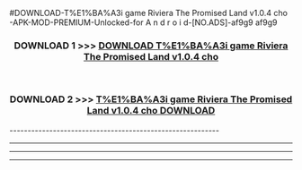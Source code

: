 #DOWNLOAD-T%E1%BA%A3i game Riviera The Promised Land v1.0.4 cho -APK-MOD-PREMIUM-Unlocked-for A n d r o i d-[NO.ADS]-af9g9 af9g9 



<div align="center">

<h3>DOWNLOAD 1 >>> <a href="https://getmod2.web.app/?judul=T%E1%BA%A3i game Riviera The Promised Land v1.0.4 cho ">DOWNLOAD T%E1%BA%A3i game Riviera The Promised Land v1.0.4 cho </a></h3><br>

<h3>DOWNLOAD 2 >>> <a href="https://getmod2.web.app/?judul=T%E1%BA%A3i game Riviera The Promised Land v1.0.4 cho ">T%E1%BA%A3i game Riviera The Promised Land v1.0.4 cho  DOWNLOAD </a></h3>

</div>
----------------------------------------------------------

----------------------------------------------------------

----------------------------------------------------------

----------------------------------------------------------



